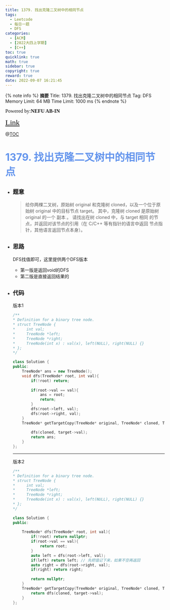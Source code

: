 ```yaml
---
title: 1379. 找出克隆二叉树中的相同节点
tags:
  - Leetcode
  - 每日一题
  - DFS
categories:
  - [ACM] 
  - [2022大四上学期] 
  - [C++]
toc: true
quicklink: true
math: true
sidebar: true
copyright: true
reward: true
date: 2022-09-07 16:21:45
---
```



{% note info %}
**摘要**
Title: 1379. 找出克隆二叉树中的相同节点
Tag: DFS
Memory Limit: 64 MB
Time Limit: 1000 ms
{% endnote %}
<!-- more -->

<font size=3 face=楷体>Powered by:**NEFU AB-IN**</font>

<font color=#FFA500 size=5 face=楷体>[Link](https://leetcode.cn/problems/find-a-corresponding-node-of-a-binary-tree-in-a-clone-of-that-tree/)</font>

@[TOC](文章目录)

# <font color=#6495ED size=6>1379. 找出克隆二叉树中的相同节点</font>

* ## <font size=4 face=粗体>题意</font>

  >给你两棵二叉树，原始树 original 和克隆树 cloned，以及一个位于原始树 original 中的目标节点 target。
  >其中，克隆树 cloned 是原始树 original 的一个 副本 。
  >请找出在树 cloned 中，与 target 相同 的节点，并返回对该节点的引用（在 C/C++ 等有指针的语言中返回 节点指针，其他语言返回节点本身）。


* ## <font size=4 face=粗体>思路</font>

  DFS找值即可，这里提供两个DFS版本
  * 第一版是返回void的DFS
  * 第二版是直接返回结果的

* ## <font size=4 face=粗体>代码</font>

  版本1
  ```cpp
  /**
  * Definition for a binary tree node.
  * struct TreeNode {
  *     int val;
  *     TreeNode *left;
  *     TreeNode *right;
  *     TreeNode(int x) : val(x), left(NULL), right(NULL) {}
  * };
  */

  class Solution {
  public:
      TreeNode* ans = new TreeNode();
      void dfs(TreeNode* root, int val){
          if(!root) return;
          
          if(root->val == val){
              ans = root;
              return;
          }    
          dfs(root->left, val);
          dfs(root->right, val);
      }
      TreeNode* getTargetCopy(TreeNode* original, TreeNode* cloned, TreeNode* target) {
          
          dfs(cloned, target->val);
          return ans;
      }
  };
  ```

  ****

  版本2

  ```cpp
  /**
  * Definition for a binary tree node.
  * struct TreeNode {
  *     int val;
  *     TreeNode *left;
  *     TreeNode *right;
  *     TreeNode(int x) : val(x), left(NULL), right(NULL) {}
  * };
  */

  class Solution {
  public:
      
      TreeNode* dfs(TreeNode* root, int val){
          if(!root) return nullptr;
          if(root->val == val){
              return root;
          }    
          auto left = dfs(root->left, val);
          if(left) return left; // 先把值记下来，如果不空再返回
          auto right = dfs(root->right, val);
          if(right) return right;
          
          return nullptr;
      }
      TreeNode* getTargetCopy(TreeNode* original, TreeNode* cloned, TreeNode* target) {
          return dfs(cloned, target->val);
      }
  };
  ```